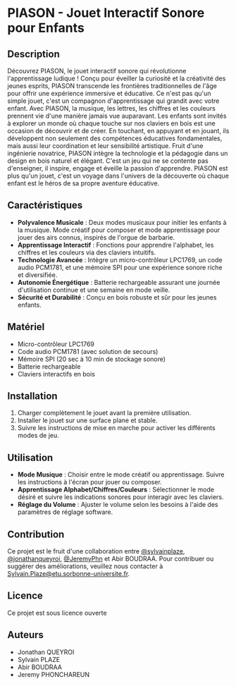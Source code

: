 # PIASON - Jouet Interactif Sonore pour Enfants

## Description

Découvrez PIASON, le jouet interactif sonore qui révolutionne l'apprentissage ludique ! Conçu pour éveiller la curiosité et la créativité des jeunes esprits, PIASON transcende les frontières traditionnelles de l'âge pour offrir une expérience immersive et éducative. Ce n'est pas qu'un simple jouet, c'est un compagnon d'apprentissage qui grandit avec votre enfant. Avec PIASON, la musique, les lettres, les chiffres et les couleurs prennent vie d'une manière jamais vue auparavant. Les enfants sont invités à explorer un monde où chaque touche sur nos claviers en bois est une occasion de découvrir et de créer. En touchant, en appuyant et en jouant, ils développent non seulement des compétences éducatives fondamentales, mais aussi leur coordination et leur sensibilité artistique. Fruit d'une ingénierie novatrice, PIASON intègre la technologie et la pédagogie dans un design en bois naturel et élégant. C'est un jeu qui ne se contente pas d'enseigner, il inspire, engage et éveille la passion d'apprendre. PIASON est plus qu'un jouet, c'est un voyage dans l'univers de la découverte où chaque enfant est le héros de sa propre aventure éducative.

## Caractéristiques

- **Polyvalence Musicale** : Deux modes musicaux pour initier les enfants à la musique. Mode créatif pour composer et mode apprentissage pour jouer des airs connus, inspirés de l'orgue de barbarie.
- **Apprentissage Interactif** : Fonctions pour apprendre l'alphabet, les chiffres et les couleurs via des claviers intuitifs.
- **Technologie Avancée** : Intègre un micro-contrôleur LPC1769, un code audio PCM1781, et une mémoire SPI pour une expérience sonore riche et diversifiée.
- **Autonomie Énergétique** : Batterie rechargeable assurant une journée d'utilisation continue et une semaine en mode veille.
- **Sécurité et Durabilité** : Conçu en bois robuste et sûr pour les jeunes enfants.

## Matériel

- Micro-contrôleur LPC1769
- Code audio PCM1781 (avec solution de secours)
- Mémoire SPI (20 sec à 10 min de stockage sonore)
- Batterie rechargeable
- Claviers interactifs en bois

## Installation

1. Charger complètement le jouet avant la première utilisation.
2. Installer le jouet sur une surface plane et stable.
3. Suivre les instructions de mise en marche pour activer les différents modes de jeu.

## Utilisation

- **Mode Musique** : Choisir entre le mode créatif ou apprentissage. Suivre les instructions à l'écran pour jouer ou composer.
- **Apprentissage Alphabet/Chiffres/Couleurs** : Sélectionner le mode désiré et suivre les indications sonores pour interagir avec les claviers.
- **Réglage du Volume** : Ajuster le volume selon les besoins à l'aide des paramètres de réglage software.

## Contribution

Ce projet est le fruit d'une collaboration entre [@sylvainplaze](https://github.com/sylvainplaze), [@jonathanqueyroi](https://github.com/jonathanqueyroi), [@JeremyPhn](https://github.com/JeremyPhn) et Abir BOUDRAA. Pour contribuer ou suggérer des améliorations, veuillez nous contacter à Sylvain.Plaze@etu.sorbonne-universite.fr.

## Licence

Ce projet est sous licence ouverte

## Auteurs

- Jonathan QUEYROI
- Sylvain PLAZE
- Abir BOUDRAA
- Jeremy PHONCHAREUN
